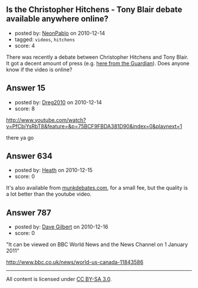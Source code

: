 ## Is the Christopher Hitchens - Tony Blair debate available anywhere online?

- posted by: [NeonPablo](https://stackexchange.com/users/-1/64-neonpablo) on 2010-12-14
- tagged: `videos`, `hitchens`
- score: 4

There was recently a debate between Christopher Hitchens and Tony Blair.  It got a decent amount of press (e.g. [here from the Guardian][1]).  Does anyone know if the video is online?


  [1]: http://www.guardian.co.uk/world/2010/nov/27/christopher-hitchens-tony-blair-debate


## Answer 15

- posted by: [Dreg2010](https://stackexchange.com/users/-1/72-dreg2010) on 2010-12-14
- score: 8

http://www.youtube.com/watch?v=PfCbjYsRbT8&feature=&p=75BCF9FBDA381D90&index=0&playnext=1

there ya go


## Answer 634

- posted by: [Heath](https://stackexchange.com/users/-1/257-heath) on 2010-12-15
- score: 0

<p>It's also available from <a href="http://munkdebates.com/debates/Religion" rel="nofollow" title="munkdebates.com">munkdebates.com</a>, for a small fee, but the quality is a lot better than the youtube video.</p>



## Answer 787

- posted by: [Dave Gilbert](https://stackexchange.com/users/-1/238-dave-gilbert) on 2010-12-16
- score: 0

"It can be viewed on BBC World News and the News Channel on 1 January 2011"

http://www.bbc.co.uk/news/world-us-canada-11843586





---

All content is licensed under [CC BY-SA 3.0](https://creativecommons.org/licenses/by-sa/3.0/).
